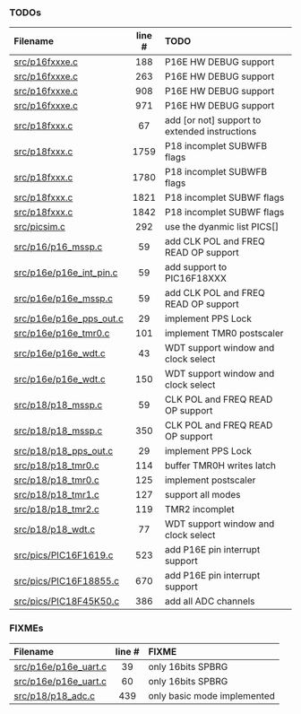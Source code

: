 ### TODOs
| Filename | line # | TODO
|:------|:------:|:------
| [src/p16fxxxe.c](src/p16fxxxe.c#L188) | 188 | P16E HW DEBUG support
| [src/p16fxxxe.c](src/p16fxxxe.c#L263) | 263 | P16E HW DEBUG support
| [src/p16fxxxe.c](src/p16fxxxe.c#L908) | 908 | P16E HW DEBUG support
| [src/p16fxxxe.c](src/p16fxxxe.c#L971) | 971 | P16E HW DEBUG support
| [src/p18fxxx.c](src/p18fxxx.c#L67) | 67 | add [or not] support to extended instructions
| [src/p18fxxx.c](src/p18fxxx.c#L1759) | 1759 | P18 incomplet SUBWFB flags
| [src/p18fxxx.c](src/p18fxxx.c#L1780) | 1780 | P18  incomplet  SUBWFB flags
| [src/p18fxxx.c](src/p18fxxx.c#L1821) | 1821 | P18  incomplet  SUBWF flags
| [src/p18fxxx.c](src/p18fxxx.c#L1842) | 1842 | P18 incomplet SUBWF flags
| [src/picsim.c](src/picsim.c#L292) | 292 | use the dyanmic list PICS[]
| [src/p16/p16_mssp.c](src/p16/p16_mssp.c#L59) | 59 | add CLK POL and FREQ READ OP support
| [src/p16e/p16e_int_pin.c](src/p16e/p16e_int_pin.c#L59) | 59 | add support to PIC16F18XXX
| [src/p16e/p16e_mssp.c](src/p16e/p16e_mssp.c#L59) | 59 | add CLK POL and FREQ READ OP support
| [src/p16e/p16e_pps_out.c](src/p16e/p16e_pps_out.c#L29) | 29 | implement PPS Lock
| [src/p16e/p16e_tmr0.c](src/p16e/p16e_tmr0.c#L101) | 101 | implement TMR0 postscaler
| [src/p16e/p16e_wdt.c](src/p16e/p16e_wdt.c#L43) | 43 | WDT support window and clock select
| [src/p16e/p16e_wdt.c](src/p16e/p16e_wdt.c#L150) | 150 | WDT support window and clock select
| [src/p18/p18_mssp.c](src/p18/p18_mssp.c#L59) | 59 | CLK POL and FREQ READ OP support
| [src/p18/p18_mssp.c](src/p18/p18_mssp.c#L350) | 350 | CLK POL and FREQ READ OP support
| [src/p18/p18_pps_out.c](src/p18/p18_pps_out.c#L29) | 29 | implement PPS Lock
| [src/p18/p18_tmr0.c](src/p18/p18_tmr0.c#L114) | 114 | buffer TMR0H writes latch
| [src/p18/p18_tmr0.c](src/p18/p18_tmr0.c#L125) | 125 | implement postscaler
| [src/p18/p18_tmr1.c](src/p18/p18_tmr1.c#L127) | 127 | support all modes
| [src/p18/p18_tmr2.c](src/p18/p18_tmr2.c#L119) | 119 | TMR2 incomplet
| [src/p18/p18_wdt.c](src/p18/p18_wdt.c#L77) | 77 | WDT support window and clock select
| [src/pics/PIC16F1619.c](src/pics/PIC16F1619.c#L523) | 523 | add P16E pin interrupt support
| [src/pics/PIC16F18855.c](src/pics/PIC16F18855.c#L670) | 670 | add P16E pin interrupt support
| [src/pics/PIC18F45K50.c](src/pics/PIC18F45K50.c#L386) | 386 | add all ADC channels

### FIXMEs
| Filename | line # | FIXME
|:------|:------:|:------
| [src/p16e/p16e_uart.c](src/p16e/p16e_uart.c#L39) | 39 | only 16bits SPBRG
| [src/p16e/p16e_uart.c](src/p16e/p16e_uart.c#L60) | 60 | only 16bits SPBRG
| [src/p18/p18_adc.c](src/p18/p18_adc.c#L439) | 439 | only basic mode implemented
